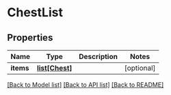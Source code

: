 # ChestList

## Properties
Name | Type | Description | Notes
------------ | ------------- | ------------- | -------------
**items** | [**list[Chest]**](Chest.md) |  | [optional] 

[[Back to Model list]](../README.md#documentation-for-models) [[Back to API list]](../README.md#documentation-for-api-endpoints) [[Back to README]](../README.md)

